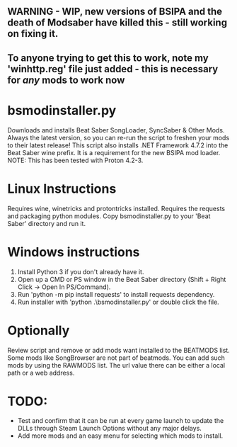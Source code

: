 ## WARNING - WIP, new versions of BSIPA and the death of Modsaber have killed this - still working on fixing it. 
## To anyone trying to get this to work, note my 'winhttp.reg' file just added - this is necessary for _any_ mods to work now
# bsmodinstaller.py
Downloads and installs Beat Saber SongLoader, SyncSaber &amp; Other Mods. Always the latest version, so you can re-run the script to freshen your mods to their latest release!
This script also installs .NET Framework 4.7.2 into the Beat Saber wine prefix. It is a requirement for the new BSIPA mod loader.
NOTE: This has been tested with Proton 4.2-3.

# Linux Instructions
Requires wine, winetricks and protontricks installed.
Requires the requests and packaging python modules.
Copy bsmodinstaller.py to your 'Beat Saber' directory and run it.

# Windows instructions
1. Install Python 3 if you don't already have it.
2. Open up a CMD or PS window in the Beat Saber directory (Shift + Right Click -> Open In PS/Command).
3. Run 'python -m pip install requests' to install requests dependency.
4. Run installer with 'python .\bsmodinstaller.py' or double click the file.

# Optionally
Review script and remove or add mods want installed to the BEATMODS list.
Some mods like SongBrowser are not part of beatmods. You can add such mods by using the RAWMODS list. The url value there can be either a local path or a web address.

# TODO:
- Test and confirm that it can be run at every game launch to update the DLLs through Steam Launch Options without any major delays.
- Add more mods and an easy menu for selecting which mods to install.

